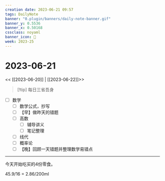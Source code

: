 ```yaml
---
creation date: 2023-06-21 09:57
tags: DailyNote
banner: "0.plugin/banners/daily-note-banner.gif"
banner_y: 0.5536
banner_x: 0.50168
cssclass: noyaml
banner_icon: 💌
week: 2023-25
---
```


# 2023-06-21

<< [[2023-06-20]] | [[2023-06-22]]>>


> [!tip] 每日三省吾身
> 


- [ ] 数学
	- [ ] 数学公式，抄写
	- [ ] 【早】做昨天的错题
	- [ ] 高数
		- [ ] 辅导讲义
		- [ ] 笔记整理
	- [ ] 线代
	- [ ] 概率论
	- [ ] 【晚】回顾一天错题并整理数学易错点

---

今天开始吃买的4份零食。

45.9/16 = 2.86/200ml